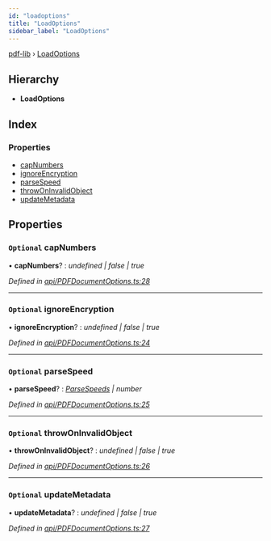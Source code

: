 ```yaml
---
id: "loadoptions"
title: "LoadOptions"
sidebar_label: "LoadOptions"
---
```


[pdf-lib](../index.md) › [LoadOptions](loadoptions.md)

## Hierarchy

* **LoadOptions**

## Index

### Properties

* [capNumbers](loadoptions.md#optional-capnumbers)
* [ignoreEncryption](loadoptions.md#optional-ignoreencryption)
* [parseSpeed](loadoptions.md#optional-parsespeed)
* [throwOnInvalidObject](loadoptions.md#optional-throwoninvalidobject)
* [updateMetadata](loadoptions.md#optional-updatemetadata)

## Properties

### `Optional` capNumbers

• **capNumbers**? : *undefined | false | true*

*Defined in [api/PDFDocumentOptions.ts:28](https://github.com/Hopding/pdf-lib/blob/aa457ba/src/api/PDFDocumentOptions.ts#L28)*

___

### `Optional` ignoreEncryption

• **ignoreEncryption**? : *undefined | false | true*

*Defined in [api/PDFDocumentOptions.ts:24](https://github.com/Hopding/pdf-lib/blob/aa457ba/src/api/PDFDocumentOptions.ts#L24)*

___

### `Optional` parseSpeed

• **parseSpeed**? : *[ParseSpeeds](../enums/parsespeeds.md) | number*

*Defined in [api/PDFDocumentOptions.ts:25](https://github.com/Hopding/pdf-lib/blob/aa457ba/src/api/PDFDocumentOptions.ts#L25)*

___

### `Optional` throwOnInvalidObject

• **throwOnInvalidObject**? : *undefined | false | true*

*Defined in [api/PDFDocumentOptions.ts:26](https://github.com/Hopding/pdf-lib/blob/aa457ba/src/api/PDFDocumentOptions.ts#L26)*

___

### `Optional` updateMetadata

• **updateMetadata**? : *undefined | false | true*

*Defined in [api/PDFDocumentOptions.ts:27](https://github.com/Hopding/pdf-lib/blob/aa457ba/src/api/PDFDocumentOptions.ts#L27)*
